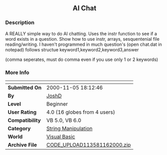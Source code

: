 ﻿<div align="center">

## AI Chat


</div>

### Description

A REALLY simple way to do AI chatting. Uses the instr function to see if a word exists in a question. Show how to use instr, arrays, sesquentenial file reading/writing. I haven't programmed in much question's (open chat.dat in notepad) follows structue keyword1,keyword2,keyword3,answer

(comma seperates, must do comma even if you use only 1 or 2 keywords)
 
### More Info
 


<span>             |<span>
---                |---
**Submitted On**   |2000-11-05 18:12:46
**By**             |[JoshD](https://github.com/Planet-Source-Code/PSCIndex/blob/master/ByAuthor/joshd.md)
**Level**          |Beginner
**User Rating**    |4.0 (16 globes from 4 users)
**Compatibility**  |VB 5\.0, VB 6\.0
**Category**       |[String Manipulation](https://github.com/Planet-Source-Code/PSCIndex/blob/master/ByCategory/string-manipulation__1-5.md)
**World**          |[Visual Basic](https://github.com/Planet-Source-Code/PSCIndex/blob/master/ByWorld/visual-basic.md)
**Archive File**   |[CODE\_UPLOAD113581162000\.zip](https://github.com/Planet-Source-Code/joshd-ai-chat__1-12570/archive/master.zip)








